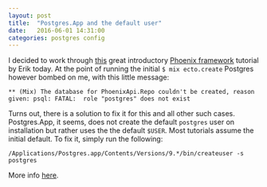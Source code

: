 ```yaml
---
layout: post
title:  "Postgres.App and the default user"
date:   2016-06-01 14:31:00
categories: postgres config
---
```


I decided to work through [this][tutorial] great introductory [Phoenix framework][phoenix] tutorial by Erik today.
At the point of running the initial `$ mix ecto.create` Postgres however bombed on me, with this little message: 

```
** (Mix) The database for PhoenixApi.Repo couldn't be created, reason given: psql: FATAL:  role "postgres" does not exist
```

Turns out, there is a solution to fix it for this and all other such cases. Postgres.App, it seems, does not create the default `postgres` user on installation but rather uses the the default `$USER`. Most tutorials assume the initial default. To fix it, simply run the following:

```
/Applications/Postgres.app/Contents/Versions/9.*/bin/createuser -s postgres
```

More info [here][solution].


[tutorial]: http://www.programwitherik.com/how-to-guide-the-phoenix-framework-and-ember-js-2
[solution]: http://stackoverflow.com/a/17813013
[phoenix]: http://www.phoenixframework.org/